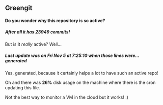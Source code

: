 ## Greengit

#### Do you wonder why this repository is so active?

##### After all it has 23949 commits!

But is it *really* active? Well...

##### Last update was on Fri Nov 5 at 7:25:10 when those lines were... generated

Yes, generated, because it certainly helps a lot to have such an active repo!

Oh and there was **26%** disk usage on the machine
where there is the cron updating this file.

Not the best way to monitor a VM in the cloud but it works! :)
